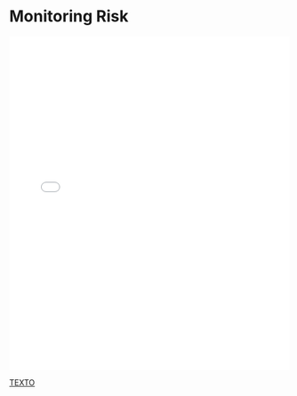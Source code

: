 # Monitoring Risk

<MDXLayout>
  <embed src="/assets/files/02-Monitoring-Risk-093932957f34576e38e48027e16ea76b.pdf" type="application/pdf" width="100%" height="600px" />
</MDXLayout>

[TEXTO](../../../static/PDFs/DP/02-Monitoring-Risk.pdf)